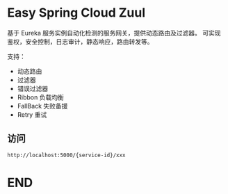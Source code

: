 # Easy Spring Cloud Zuul

基于 Eureka 服务实例自动化检测的服务网关，提供动态路由及过滤器。
可实现鉴权，安全控制，日志审计，静态响应，路由转发等。

支持：

- 动态路由
- 过滤器
- 错误过滤器
- Ribbon 负载均衡
- FallBack 失败备援
- Retry 重试

## 访问

```
http://localhost:5000/{service-id}/xxx
```

# END